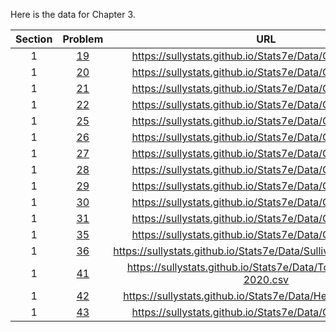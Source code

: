 Here is the data for Chapter 3.

|Section|Problem|URL|
|:---:|:---:|:---:|
|1|[19](https://sullystats.github.io/Stats7e/Data/Ch3/3_1_19.csv)|<a>https://sullystats.github.io/Stats7e/Data/Ch3/3_1_19.csv</a><br/>|
|1|[20](https://sullystats.github.io/Stats7e/Data/Ch3/3_1_20.csv)|<a>https://sullystats.github.io/Stats7e/Data/Ch3/3_1_20.csv</a><br/>|
|1|[21](https://sullystats.github.io/Stats7e/Data/Ch3/3_1_21.csv)|<a>https://sullystats.github.io/Stats7e/Data/Ch3/3_1_21.csv</a><br/>|
|1|[22](https://sullystats.github.io/Stats7e/Data/Ch3/3_1_22.csv)|<a>https://sullystats.github.io/Stats7e/Data/Ch3/3_1_22.csv</a><br/>|
|1|[25](https://sullystats.github.io/Stats7e/Data/Ch3/3_1_25.csv)|<a>https://sullystats.github.io/Stats7e/Data/Ch3/3_1_25.csv</a><br/>|
|1|[26](https://sullystats.github.io/Stats7e/Data/Ch3/3_1_26.csv)|<a>https://sullystats.github.io/Stats7e/Data/Ch3/3_1_26.csv</a><br/>|
|1|[27](https://sullystats.github.io/Stats7e/Data/Ch3/3_1_27.csv)|<a>https://sullystats.github.io/Stats7e/Data/Ch3/3_1_27.csv</a><br/>|
|1|[28](https://sullystats.github.io/Stats7e/Data/Ch3/3_1_28.csv)|<a>https://sullystats.github.io/Stats7e/Data/Ch3/3_1_28.csv</a><br/>|
|1|[29](https://sullystats.github.io/Stats7e/Data/Ch3/3_1_29.csv)|<a>https://sullystats.github.io/Stats7e/Data/Ch3/3_1_29.csv</a><br/>|
|1|[30](https://sullystats.github.io/Stats7e/Data/Ch3/3_1_30.csv)|<a>https://sullystats.github.io/Stats7e/Data/Ch3/3_1_30.csv</a><br/>|
|1|[31](https://sullystats.github.io/Stats7e/Data/Ch3/3_1_31.csv)|<a>https://sullystats.github.io/Stats7e/Data/Ch3/3_1_31.csv</a><br/>|
|1|[35](https://sullystats.github.io/Stats7e/Data/Ch3/3_1_35.csv)|<a>https://sullystats.github.io/Stats7e/Data/Ch3/3_1_35.csv</a><br/>|
|1|[36](https://sullystats.github.io/Stats7e/Data/SullivanStatsSurveyI.csv)|<a>https://sullystats.github.io/Stats7e/Data/SullivanStatsSurveyI.csv</a><br/>|
|1|[41](https://sullystats.github.io/Stats7e/Data/Tornadoes_1950-2020.csv)|<a>https://sullystats.github.io/Stats7e/Data/Tornadoes_1950-2020.csv</a><br/>|
|1|[42](https://sullystats.github.io/Stats7e/Data/Health_Nutrition.csv)|<a>https://sullystats.github.io/Stats7e/Data/Health_Nutrition.csv</a><br/>|
|1|[43](https://sullystats.github.io/Stats7e/Data/Ch3/3_1_43.csv)|<a>https://sullystats.github.io/Stats7e/Data/Ch3/3_1_43.csv</a><br/>|
